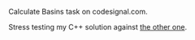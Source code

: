 Calculate Basins task on codesignal.com.

Stress testing my C++ solution against [the other one][1].

[1]: https://blueblazin.github.io/codefighter/geometry/2017/12/24/calculateBasins.html
